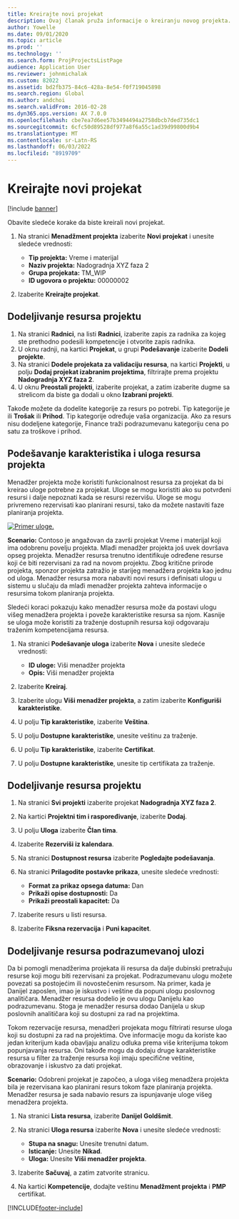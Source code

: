 ```yaml
---
title: Kreirajte novi projekat
description: Ovaj članak pruža informacije o kreiranju novog projekta.
author: Yowelle
ms.date: 09/01/2020
ms.topic: article
ms.prod: ''
ms.technology: ''
ms.search.form: ProjProjectsListPage
audience: Application User
ms.reviewer: johnmichalak
ms.custom: 82022
ms.assetid: bd2fb375-84c6-428a-8e54-f0f719045898
ms.search.region: Global
ms.author: andchoi
ms.search.validFrom: 2016-02-28
ms.dyn365.ops.version: AX 7.0.0
ms.openlocfilehash: cbe7ea7d6ee57b3494494a2758dbcb7ded735dc1
ms.sourcegitcommit: 6cfc50d89528df977a8f6a55c1ad39d99800d9b4
ms.translationtype: MT
ms.contentlocale: sr-Latn-RS
ms.lasthandoff: 06/03/2022
ms.locfileid: "8919709"
---
```

# <a name="create-a-new-project"></a>Kreirajte novi projekat

[!include [banner](../includes/banner.md)]

Obavite sledeće korake da biste kreirali novi projekat.

1. Na stranici **Menadžment projekta** izaberite **Novi projekat** i unesite sledeće vrednosti:

    - **Tip projekta:** Vreme i materijal
    - **Naziv projekta:** Nadogradnja XYZ faza 2
    - **Grupa projekata:** TM\_WIP
    - **ID ugovora o projektu:** 00000002

2. Izaberite **Kreirajte projekat**.

## <a name="assign-a-resource-to-a-project"></a>Dodeljivanje resursa projektu

1. Na stranici **Radnici**, na listi **Radnici**, izaberite zapis za radnika za kojeg ste prethodno podesili kompetencije i otvorite zapis radnika.
2. U oknu radnji, na kartici **Projekat**, u grupi **Podešavanje** izaberite **Dodeli projekte**.
3. Na stranici **Dodele projekata za validaciju resursa**, na kartici **Projekti**, u polju **Dodaj projekat izabranim projektima**, filtrirajte prema projektu **Nadogradnja XYZ faza 2**.
4. U oknu **Preostali projekti**, izaberite projekat, a zatim izaberite dugme sa strelicom da biste ga dodali u okno **Izabrani projekti**.

Takođe možete da dodelite kategorije za resurs po potrebi. Tip kategorije je ili **Trošak** ili **Prihod**. Tip kategorije određuje vaša organizacija. Ako za resurs nisu dodeljene kategorije, Finance traži podrazumevanu kategoriju cena po satu za troškove i prihod.

## <a name="set-up-project-resource-and-role-characteristics"></a>Podešavanje karakteristika i uloga resursa projekta

Menadžer projekta može koristiti funkcionalnost resursa za projekat da bi kreirao uloge potrebne za projekat. Uloge se mogu koristiti ako su potvrđeni resursi i dalje nepoznati kada se resursi rezervišu. Uloge se mogu privremeno rezervisati kao planirani resursi, tako da možete nastaviti faze planiranja projekta.

[![Primer uloge.](./media/projectresourcing05.jpg)](./media/projectresourcing05.jpg) 

**Scenario:** Contoso je angažovan da završi projekat Vreme i materijal koji ima odobrenu povelju projekta. Mlađi menadžer projekta još uvek dovršava opseg projekta. Menadžer resursa trenutno identifikuje određene resurse koji će biti rezervisani za rad na novom projektu. Zbog kritične prirode projekta, sponzor projekta zatražio je starijeg menadžera projekta kao jednu od uloga. Menadžer resursa mora nabaviti novi resurs i definisati ulogu u sistemu u slučaju da mlađi menadžer projekta zahteva informacije o resursima tokom planiranja projekta.

Sledeći koraci pokazuju kako menadžer resursa može da postavi ulogu višeg menadžera projekta i poveže karakteristike resursa sa njom. Kasnije se uloga može koristiti za traženje dostupnih resursa koji odgovaraju traženim kompetencijama resursa.

1. Na stranici **Podešavanje uloga** izaberite **Nova** i unesite sledeće vrednosti:

    - **ID uloge:** Viši menadžer projekta
    - **Opis:** Viši menadžer projekta

2. Izaberite **Kreiraj**.
3. Izaberite ulogu **Viši menadžer projekta**, a zatim izaberite **Konfiguriši karakteristike**.
4. U polju **Tip karakteristike**, izaberite **Veština**.
5. U polju **Dostupne karakteristike**, unesite veštinu za traženje.
6. U polju **Tip karakteristike**, izaberite **Certifikat**.
7. U polju **Dostupne karakteristike**, unesite tip certifikata za traženje.

## <a name="assign-a-project-resource-to-a-project"></a>Dodeljivanje resursa projektu

1. Na stranici **Svi projekti** izaberite projekat **Nadogradnja XYZ faza 2**.
2. Na kartici **Projektni tim i raspoređivanje**, izaberite **Dodaj**.
3. U polju **Uloga** izaberite **Član tima**.
4. Izaberite **Rezerviši iz kalendara**.
5. Na stranici **Dostupnost resursa** izaberite **Pogledajte podešavanja**.
6. Na stranici **Prilagodite postavke prikaza**, unesite sledeće vrednosti:

    - **Format za prikaz opsega datuma:** Dan
    - **Prikaži opise dostupnosti:** Da
    - **Prikaži preostali kapacitet:** Da

7. Izaberite resurs u listi resursa.
8. Izaberite **Fiksna rezervacija** i **Puni kapacitet**.

## <a name="assign-a-resource-to-a-default-role"></a>Dodeljivanje resursa podrazumevanoj ulozi

Da bi pomogli menadžerima projekata ili resursa da dalje dubinski pretražuju resurse koji mogu biti rezervisani za projekat. Podrazumevanu ulogu možete povezati sa postojećim ili novostečenim resursom. Na primer, kada je Danijel zaposlen, imao je iskustvo i veštine da popuni ulogu poslovnog analitičara. Menadžer resursa dodelio je ovu ulogu Danijelu kao podrazumevanu. Stoga je menadžer resursa dodao Danijela u skup poslovnih analitičara koji su dostupni za rad na projektima.

Tokom rezervacije resursa, menadžeri projekata mogu filtrirati resurse uloga koji su dostupni za rad na projektima. Ove informacije mogu da koriste kao jedan kriterijum kada obavljaju analizu odluka prema više kriterijuma tokom popunjavanja resursa. Oni takođe mogu da dodaju druge karakteristike resursa u filter za traženje resursa koji imaju specifične veštine, obrazovanje i iskustvo za dati projekat.

**Scenario:** Odobreni projekat je započeo, a uloga višeg menadžera projekta bila je rezervisana kao planirani resurs tokom faze planiranja projekta. Menadžer resursa je sada nabavio resurs za ispunjavanje uloge višeg menadžera projekta.

1. Na stranici **Lista resursa**, izaberite **Danijel Goldšmit**.
2. Na stranici **Uloga resursa** izaberite **Nova** i unesite sledeće vrednosti:

    - **Stupa na snagu:** Unesite trenutni datum.
    - **Isticanje:** Unesite **Nikad**.
    - **Uloga:** Unesite **Viši menadžer projekta**.

3. Izaberite **Sačuvaj**, a zatim zatvorite stranicu.
4. Na kartici **Kompetencije**, dodajte veštinu **Menadžment projekta** i **PMP** certifikat.


[!INCLUDE[footer-include](../includes/footer-banner.md)]